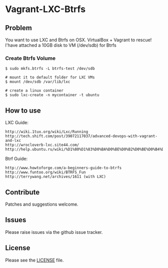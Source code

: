 # Vagrant-LXC-Btrfs


## Problem

You want to use LXC and Btrfs on OSX. VirtualBox + Vagrant to rescue!
I'have attached a 10GB disk to VM (/dev/sdb) for Btrfs

### Create Btrfs Volume

    $ sudo mkfs.btrfs -L btrfs-test /dev/sdb

    # mount it to default folder for LXC VMs
    $ mount /dev/sdb /var/lib/lxc

    # create a linux container
    $ sudo lxc-create -n mycontainer -t ubuntu


## How to use


LXC Guide:

    http://wiki.1tux.org/wiki/Lxc/Running
    http://tech.shift.com/post/39072117037/advanced-devops-with-vagrant-and-lxc
    http://wrocloverb-lxc.site44.com/
    http://help.ubuntu.ru/wiki/%D1%80%D1%83%D0%BA%D0%BE%D0%B2%D0%BE%D0%B4%D1%81%D1%82%D0%B2%D0%BE_%D0%BF%D0%BE_ubuntu_server/%D0%B2%D0%B8%D1%80%D1%82%D1%83%D0%B0%D0%BB%D0%B8%D0%B7%D0%B0%D1%86%D0%B8%D1%8F/lxc

Btrf Guide:

    http://www.howtoforge.com/a-beginners-guide-to-btrfs
    http://www.funtoo.org/wiki/BTRFS_Fun
    http://terrywang.net/archives/1611 (with LXC)


## Contribute

Patches and suggestions welcome.

## Issues

Please raise issues via the github issue tracker.

## License

Please see the [LICENSE](https://github.com/mindreframer/vagrant-lxc-btrfs/blob/master/LICENSE)
file.


[Vagrant]: http://vagrantup.com
[Puppet]: http://puppetlabs.com
